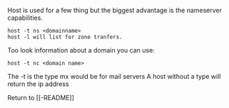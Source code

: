 Host is used for a few thing but the biggest advantage is the nameserver capabilities. 

	host -t ns <domainname>
	host -l will list for zone tranfers.

Too look information about a domain you can use:

	host -t nc <domain name>

The -t is the type mx would be for mail servers
A host without a type will return the ip address

Return to [[-README]]